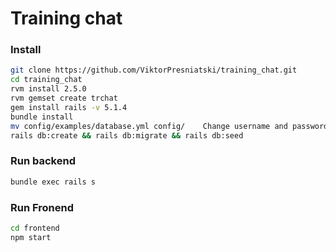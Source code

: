 # Training chat

### Install ###

```sh
git clone https://github.com/ViktorPresniatski/training_chat.git
cd training_chat
rvm install 2.5.0
rvm gemset create trchat
gem install rails -v 5.1.4
bundle install
mv config/examples/database.yml config/    Change username and password for your own DB
rails db:create && rails db:migrate && rails db:seed
```

### Run backend ###

```sh
bundle exec rails s
```

### Run Fronend ###

```sh
cd frontend
npm start
```
